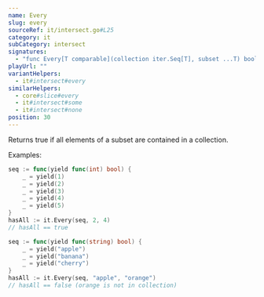 ```yaml
---
name: Every
slug: every
sourceRef: it/intersect.go#L25
category: it
subCategory: intersect
signatures:
  - "func Every[T comparable](collection iter.Seq[T], subset ...T) bool"
playUrl: ""
variantHelpers:
  - it#intersect#every
similarHelpers:
  - core#slice#every
  - it#intersect#some
  - it#intersect#none
position: 30
---
```


Returns true if all elements of a subset are contained in a collection.

Examples:

```go
seq := func(yield func(int) bool) {
    _ = yield(1)
    _ = yield(2)
    _ = yield(3)
    _ = yield(4)
    _ = yield(5)
}
hasAll := it.Every(seq, 2, 4)
// hasAll == true
```

```go
seq := func(yield func(string) bool) {
    _ = yield("apple")
    _ = yield("banana")
    _ = yield("cherry")
}
hasAll := it.Every(seq, "apple", "orange")
// hasAll == false (orange is not in collection)
```